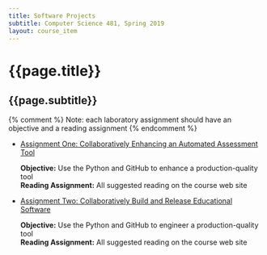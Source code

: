 ```yaml
---
title: Software Projects
subtitle: Computer Science 481, Spring 2019
layout: course_item
---
```


# {{page.title}}
## {{page.subtitle}}

{% comment %} Note: each laboratory assignment should have an objective and a reading assignment {% endcomment %}

<ul>

<li><a href="https://github.com/Allegheny-Computer-Science-481-S2019/cs481-S2019-sheets/releases/download/cs481S2019_sheets-3.0.0/cs481S2019_lab01.pdf">Assignment One: Collaboratively Enhancing an Automated Assessment Tool</a> <p><b>Objective:</b> Use the Python and GitHub to enhance a production-quality tool<br><b>Reading Assignment:</b> All suggested reading on the course web site</p>

<li><a href="https://github.com/Allegheny-Computer-Science-481-S2019/cs481-S2019-sheets/releases/download/cs481S2019_sheets-3.0.0/cs481S2019_lab02.pdf">Assignment Two: Collaboratively Build and Release Educational Software</a> <p><b>Objective:</b> Use the Python and GitHub to engineer a production-quality tool<br><b>Reading Assignment:</b> All suggested reading on the course web site</p>

</ul>
